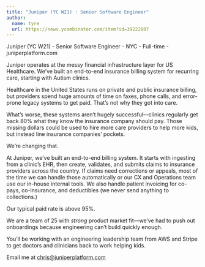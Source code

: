 ```yaml
---
title: "Juniper (YC W21) : Senior Software Engineer"
author:
  name: tyre
  url: https://news.ycombinator.com/item?id=39222807
---
```

Juniper (YC W21) - Senior Software Engineer - NYC - Full-time - juniperplatform.com

Juniper operates at the messy financial infrastructure layer for US Healthcare. We’ve built an end-to-end insurance billing system for recurring care, starting with Autism clinics.

Healthcare in the United States runs on private and public insurance billing, but providers spend huge amounts of time on faxes, phone calls, and error-prone legacy systems to get paid. That’s not why they got into care.

What’s worse, these systems aren’t hugely successful—clinics regularly get back 80% what they know the insurance company should pay. Those missing dollars could be used to hire more care providers to help more kids, but instead line insurance companies’ pockets.

We’re changing that.

At Juniper, we’ve built an end-to-end billing system. It starts with ingesting from a clinic’s EHR, then create, validates, and submits claims to insurance providers across the country. If claims need corrections or appeals, most of the time we can handle those automatically or our CX and Operations team use our in-house internal tools. We also handle patient invoicing for co-pays, co-insurance, and deductibles (we never send anything to collections.)

Our typical paid rate is above 95%.

We are a team of 25 with <i>strong</i> product market fit—we’ve had to push out onboardings because engineering can’t build quickly enough.

You’ll be working with an engineering leadership team from AWS and Stripe to get doctors and clinicians back to work helping kids.

Email me at chris@juniperplatform.com
